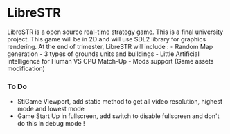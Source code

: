 LibreSTR
========
LibreSTR is a open source real-time strategy game. 
This is a final university project. This game will be in 2D and will use SDL2 library for
 graphics rendering.
 At the end of trimester, LibreSTR will include :
	- Random Map generation
	- 3 types of grounds units and buildings
	- Little Artificial intelligence for Human VS CPU Match-Up
	- Mods support (Game assets modification)


### To Do
 - StiGame Viewport, add static method to get all video resolution, highest mode and lowest mode
 - Game Start Up in fullscreen, add switch to disable fullscreen and don't do this in debug mode !